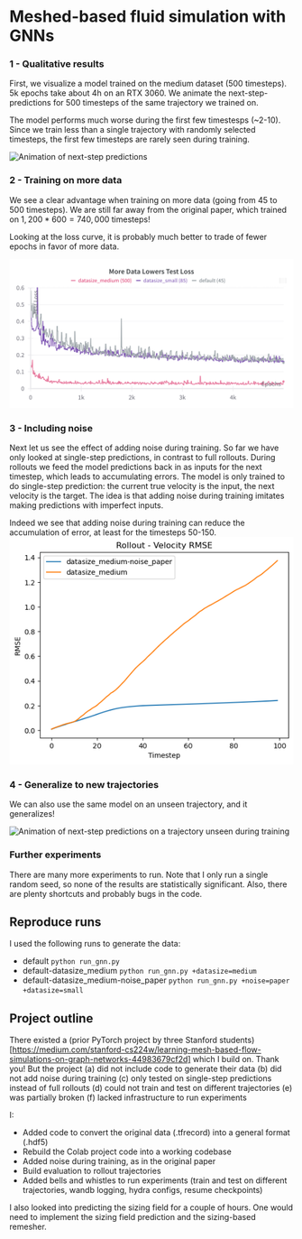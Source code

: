 # Meshed-based fluid simulation with GNNs


### 1 - Qualitative results

First, we visualize a model trained on the medium dataset (500 timesteps). 
5k epochs take about 4h on an RTX 3060.
We animate the next-step-predictions for 500 timesteps of the same trajectory we trained on.

The model performs much worse during the first few timestesps (~2-10).
Since we train less than a single trajectory with randomly selected timesteps, the first few timesteps are rarely seen during training.

![Animation of next-step predictions]([data/animations/x_velocity_0_500_datasize_medium_anim.gif](https://github.com/BurgerAndreas/gnn-physics/blob/main/data/animations/x_velocity_0_500_datasize_medium_anim.gif))


### 2 - Training on more data

We see a clear advantage when training on more data (going from 45 to 500 timesteps).
We are still far away from the original paper, which trained on $1,200 * 600 = 740,000$ timesteps!

Looking at the loss curve, it is probably much better to trade of fewer epochs in favor of more data.

![Test loss plot with more data (made via wandb)](data/plots/more_data_test_loss.png)

### 3 - Including noise

Next let us see the effect of adding noise during training.
So far we have only looked at single-step predictions, in contrast to full rollouts.
During rollouts we feed the model predictions back in as inputs for the next timestep, which leads to accumulating errors.
The model is only trained to do single-step prediction: the current true velocity is the input, the next velocity is the target.
The idea is that adding noise during training imitates making predictions with imperfect inputs.

Indeed we see that adding noise during training can reduce the accumulation of error, at least for the timesteps 50-150.
![Error accumulation with and without noise during training](data/plots/datasize_medium_50_150_rollout_noise.png)

### 4 - Generalize to new trajectories

We can also use the same model on an unseen trajectory, and it generalizes!

![Animation of next-step predictions on a trajectory unseen during training]([data/animations/x_velocity_testtraj_0_500_datasize_medium_anim.gif](https://github.com/BurgerAndreas/gnn-physics/blob/main/data/animations/x_velocity_testtraj_0_500_datasize_medium_anim.gif))

### Further experiments

There are many more experiments to run. 
Note that I only run a single random seed, so none of the results are statistically significant.
Also, there are plenty shortcuts and probably bugs in the code.

## Reproduce runs

I used the following runs to generate the data:
- default `python run_gnn.py`
- default-datasize_medium `python run_gnn.py +datasize=medium`
- default-datasize_medium-noise_paper `python run_gnn.py +noise=paper +datasize=small`


## Project outline

There existed a (prior PyTorch project by three Stanford students)[https://medium.com/stanford-cs224w/learning-mesh-based-flow-simulations-on-graph-networks-44983679cf2d]
which I build on. Thank you!
But the project
(a) did not include code to generate their data 
(b) did not add noise during training 
(c) only tested on single-step predictions instead of full rollouts
(d) could not train and test on different trajectories 
(e) was partially broken 
(f) lacked infrastructure to run experiments

I:
- Added code to convert the original data (.tfrecord) into a general format (.hdf5)
- Rebuild the Colab project code into a working codebase
- Added noise during training, as in the original paper
- Build evaluation to rollout trajectories
- Added bells and whistles to run experiments (train and test on different trajectories, wandb logging, hydra configs, resume checkpoints)

I also looked into predicting the sizing field for a couple of hours.
One would need to implement the sizing field prediction and the sizing-based remesher.
